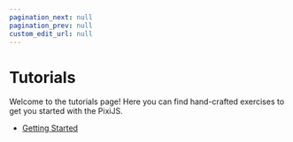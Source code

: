 ```yaml
---
pagination_next: null
pagination_prev: null
custom_edit_url: null
---
```


# Tutorials

Welcome to the tutorials page! Here you can find hand-crafted exercises to get you started with the PixiJS.

- [Getting Started](./getting-started.md)
